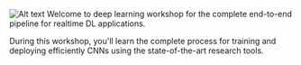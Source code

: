 ![Alt text](http://i.imgur.com/geLD4Xh.jpg)
Welcome to deep learning workshop for the complete end-to-end pipeline for realtime DL applications.

During this workshop, you'll learn the complete process for training and deploying efficiently CNNs using the state-of-the-art research tools.
